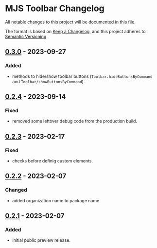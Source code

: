 # MJS Toolbar Changelog
All notable changes to this project will be documented in this file.

The format is based on [Keep a Changelog](https://keepachangelog.com/en/1.0.0/),
and this project adheres to [Semantic Versioning](https://semver.org/spec/v2.0.0.html).

## [0.3.0] - 2023-09-27
### Added
- methods to hide/show toolbar buttons (`Toolbar.hideButtonsByCommand` and `Toolbar/showButtonsByCommand`).

## [0.2.4] - 2023-09-14
### Fixed
- removed some leftover debug code from the production build.

## [0.2.3] - 2023-02-17
### Fixed
- checks before definig custom elements.

## [0.2.2] - 2023-02-07
### Changed
- added organization name to package name.

## [0.2.1] - 2023-02-07
### Added
- Initial public preview release.

[0.3.0]: https://github.com/ailon/mjs-toolbar/releases/tag/v0.3.0
[0.2.4]: https://github.com/ailon/mjs-toolbar/releases/tag/v0.2.4
[0.2.3]: https://github.com/ailon/mjs-toolbar/releases/tag/v0.2.3
[0.2.2]: https://github.com/ailon/mjs-toolbar/releases/tag/v0.2.2
[0.2.1]: https://github.com/ailon/mjs-toolbar/releases/tag/v0.2.1
